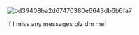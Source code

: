 ![bd39408ba2d67470380e6643db6b6fa7](https://github.com/user-attachments/assets/619d703c-b991-4c7f-9ddc-116abd6e74d5)

if I miss any messages plz dm me!
